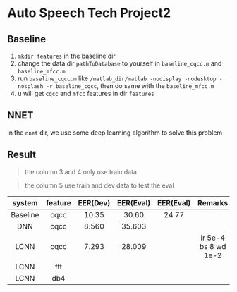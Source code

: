 # Auto Speech Tech Project2

## Baseline

1. `mkdir features` in the baseline dir
2. change the data dir `pathToDatabase` to yourself in `baseline_cqcc.m` and `baseline_mfcc.m`
3. run `baseline_cqcc.m` like `/matlab_dir/matlab -nodisplay -nodesktop -nosplash -r baseline_cqcc`, then do same with the
  `baseline_mfcc.m`
4. u will get `cqcc` and `mfcc` features in dir `features`

## NNET
in the `nnet` dir, we use some deep learning algorithm to solve this problem



## Result
> the column 3 and 4 only use train data

> the column 5 use train and dev data to test the eval

|  system  | feature | EER(Dev) | EER(Eval) | EER(Eval) |       Remarks        |
| :------: | :-----: | :------: | :-------: | :-------: | :------------------: |
| Baseline |  cqcc   |  10.35   |   30.60   |   24.77   |                      |
|   DNN    |  cqcc   |  8.560   |  35.603   |           |                      |
|   LCNN   |  cqcc   |  7.293   |  28.009   |           | lr 5e-4 bs 8 wd 1e-2 |
|   LCNN   |   fft   |          |           |           |                      |
|   LCNN   |   db4   |          |           |           |                      |




